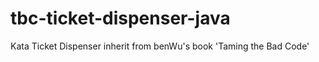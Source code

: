 tbc-ticket-dispenser-java
=========================

Kata Ticket Dispenser inherit from benWu's book 'Taming the Bad Code'
